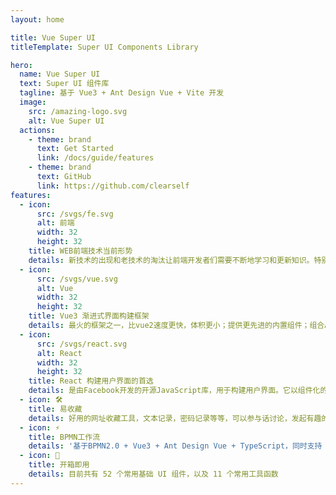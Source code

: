 ```yaml
---
layout: home

title: Vue Super UI
titleTemplate: Super UI Components Library

hero:
  name: Vue Super UI
  text: Super UI 组件库
  tagline: 基于 Vue3 + Ant Design Vue + Vite 开发
  image:
    src: /amazing-logo.svg
    alt: Vue Super UI
  actions:
    - theme: brand
      text: Get Started
      link: /docs/guide/features
    - theme: brand
      text: GitHub
      link: https://github.com/clearself
features:
  - icon:
      src: /svgs/fe.svg
      alt: 前端
      width: 32
      height: 32
    title: WEB前端技术当前形势
    details: 新技术的出现和老技术的淘汰让前端开发者们需要不断地学习和更新知识。特别是在经济不好的情况下，是否掌握新的技术很大程度决定着你是否被淘汰。
  - icon:
      src: /svgs/vue.svg
      alt: Vue
      width: 32
      height: 32
    title: Vue3 渐进式界面构建框架
    details: 最火的框架之一，比vue2速度更快，体积更小；提供更先进的内置组件；组合API，更好的组合逻辑，更接近js，按需加载，越来越多公司开始使用vue3。
  - icon:
      src: /svgs/react.svg
      alt: React
      width: 32
      height: 32
    title: React 构建用户界面的首选
    details: 是由Facebook开发的开源JavaScript库，用于构建用户界面。它以组件化的思想为基础，将用户界面划分为多个可重用的组件。这使得开发者可以将复杂的UI拆分为简单的部分，便于开发和维护。
  - icon: 🛠️
    title: 易收藏
    details: 好用的网址收藏工具，文本记录，密码记录等等，可以参与话讨论，发起有趣的话题供大家讨论，也可以对别人的话题进行点赞、评论、发送表情等。
  - icon: ⚡️
    title: BPMN工作流
    details: '基于BPMN2.0 + Vue3 + Ant Design Vue + TypeScript，同时支持 camunda、flowable、activitiy可自定义设置，完善度高。'
  - icon: 🚀
    title: 开箱即用
    details: 目前共有 52 个常用基础 UI 组件，以及 11 个常用工具函数
---
```


<script setup>
// import GithubChart from './components/GithubChart.vue'
import SitePv from './components/SitePv.vue'
</script>

<!-- <GithubChart /> -->

<SitePv />

